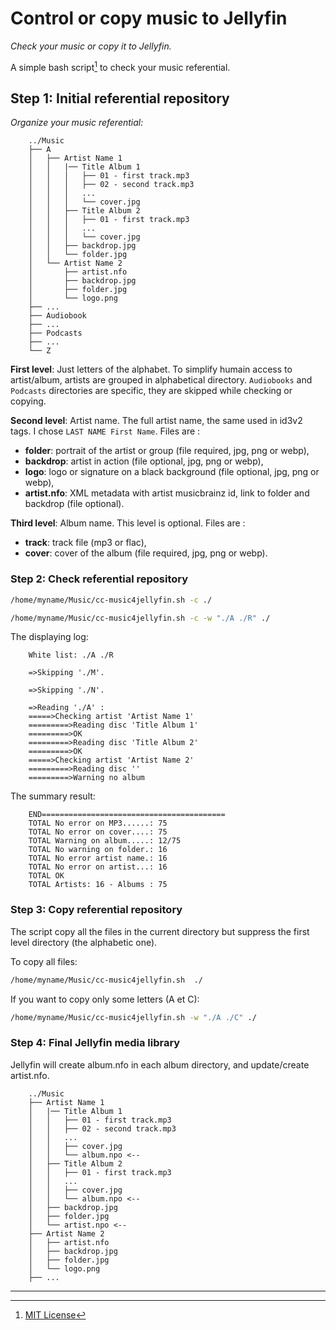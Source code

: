 # Control or copy music to Jellyfin

_Check your music or copy it to Jellyfin._

A simple bash script[^1] to check your music referential.

## Step 1: Initial referential repository

_Organize your music referential:_

```text
    ../Music
    ├── A
    │   ├── Artist Name 1
    │   │   |── Title Album 1
    │   │   │   ├── 01 - first track.mp3
    │   │   │   ├── 02 - second track.mp3
    │   │   │   ...
    │   │   │   └── cover.jpg
    │   │   ├── Title Album 2
    │   │   │   ├── 01 - first track.mp3
    │   │   │   ...
    │   │   │   └── cover.jpg
    │   │   ├── backdrop.jpg
    │   │   └── folder.jpg
    │   └── Artist Name 2
    │       ├── artist.nfo
    │       ├── backdrop.jpg
    │       ├── folder.jpg
    │       └── logo.png
    ├── ...
    ├── Audiobook
    ├── ...
    ├── Podcasts
    ├── ...
    └── Z
```

**First level**: Just letters of the alphabet. To simplify humain access to artist/album, artists are grouped in alphabetical directory. `Audiobooks` and `Podcasts` directories are specific, they are skipped while checking or copying.

**Second level**: Artist name. The full artist name, the same used in id3v2 tags. I chose `LAST NAME First Name`. Files are :

- **folder**: portrait of the artist or group (file required, jpg, png or webp),
- **backdrop**: artist in action (file optional, jpg, png or webp),
- **logo**: logo or signature on a black background (file optional, jpg, png or webp),
- **artist.nfo**: XML metadata with artist musicbrainz id, link to folder and backdrop (file optional).

**Third level**: Album name. This level is optional. Files are :

- **track**: track file (mp3 or flac),
- **cover**: cover of the album (file required, jpg, png or webp).

### Step 2: Check referential repository

```bash
/home/myname/Music/cc-music4jellyfin.sh -c ./
```

```bash
/home/myname/Music/cc-music4jellyfin.sh -c -w "./A ./R" ./
```

The displaying log:

```text
    White list: ./A ./R
     
    =>Skipping './M'.
     
    =>Skipping './N'.

    =>Reading './A' :
    =====>Checking artist 'Artist Name 1'
    =========>Reading disc 'Title Album 1'
    =========>OK
    =========>Reading disc 'Title Album 2'
    =========>OK
    =====>Checking artist 'Artist Name 2'
    =========>Reading disc ''
    =========>Warning no album
```

The summary result:

```text
    END=========================================
    TOTAL No error on MP3......: 75
    TOTAL No error on cover....: 75
    TOTAL Warning on album.....: 12/75
    TOTAL No warning on folder.: 16
    TOTAL No error artist name.: 16
    TOTAL No error on artist...: 16
    TOTAL OK
    TOTAL Artists: 16 - Albums : 75
```

### Step 3: Copy referential repository

The script copy all the files in the current directory but suppress the first level directory (the alphabetic one).

To copy all files:

```bash
/home/myname/Music/cc-music4jellyfin.sh  ./
```

If you want to copy only some letters (A et C):

```bash
/home/myname/Music/cc-music4jellyfin.sh -w "./A ./C" ./
```

### Step 4: Final Jellyfin media library

Jellyfin will create album.nfo in each album directory, and update/create artist.nfo.

```text
    ../Music
    ├── Artist Name 1
    │   |── Title Album 1
    │   │   ├── 01 - first track.mp3
    │   │   ├── 02 - second track.mp3
    │   │   ...
    │   │   ├── cover.jpg
    │   │   └── album.npo <--
    │   ├── Title Album 2
    │   │   ├── 01 - first track.mp3
    │   │   ...
    │   │   ├── cover.jpg
    │   │   └── album.npo <--
    │   ├── backdrop.jpg
    │   ├── folder.jpg
    │   └── artist.npo <--
    ├── Artist Name 2
    │   ├── artist.nfo
    │   ├── backdrop.jpg
    │   ├── folder.jpg
    │   └── logo.png
    ├── ...
```
  
---

[^1]: [MIT License](https://gh.io/mit)
